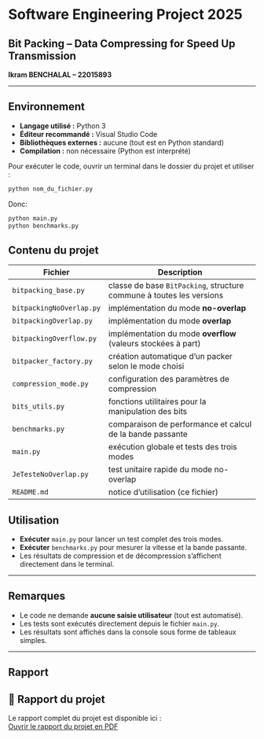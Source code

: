 # Software Engineering Project 2025  
## Bit Packing – Data Compressing for Speed Up Transmission  
**Ikram BENCHALAL – 22015893**

---

## Environnement

- **Langage utilisé :** Python 3  
- **Éditeur recommandé :** Visual Studio Code  
- **Bibliothèques externes :** aucune (tout est en Python standard)  
- **Compilation :** non nécessaire (Python est interprété)

Pour exécuter le code, ouvrir un terminal dans le dossier du projet et utiliser :  
```bash
python nom_du_fichier.py 
```

Donc:
```bash
python main.py
python benchmarks.py
```

## Contenu du projet

| Fichier                  | Description                                                          |
| ------------------------ | -------------------------------------------------------------------- |
| `bitpacking_base.py`     | classe de base `BitPacking`, structure commune à toutes les versions |
| `bitpackingNoOverlap.py` | implémentation du mode **no-overlap**                                |
| `bitpackingOverlap.py`   | implémentation du mode **overlap**                                   |
| `bitpackingOverflow.py`  | implémentation du mode **overflow** (valeurs stockées à part)        |
| `bitpacker_factory.py`   | création automatique d’un packer selon le mode choisi                |
| `compression_mode.py`    | configuration des paramètres de compression                          |
| `bits_utils.py`          | fonctions utilitaires pour la manipulation des bits                  |
| `benchmarks.py`          | comparaison de performance et calcul de la bande passante            |
| `main.py`                | exécution globale et tests des trois modes                           |
| `JeTesteNoOverlap.py`    | test unitaire rapide du mode no-overlap                              |
| `README.md`              | notice d’utilisation (ce fichier)                                    |

## Utilisation

- **Exécuter** `main.py` pour lancer un test complet des trois modes.  
- **Exécuter** `benchmarks.py` pour mesurer la vitesse et la bande passante.  
- Les résultats de compression et de décompression s’affichent directement dans le terminal.

---

## Remarques

- Le code ne demande **aucune saisie utilisateur** (tout est automatisé).  
- Les tests sont exécutés directement depuis le fichier `main.py`.  
- Les résultats sont affichés dans la console sous forme de tableaux simples.

---

## Rapport

## 📄 Rapport du projet

Le rapport complet du projet est disponible ici :  
 [Ouvrir le rapport du projet en PDF](https://github.com/Ikram-code-ai/software-engineering-project-25/blob/main/rapport_BENCHALAL_IKRAM.pdf)

